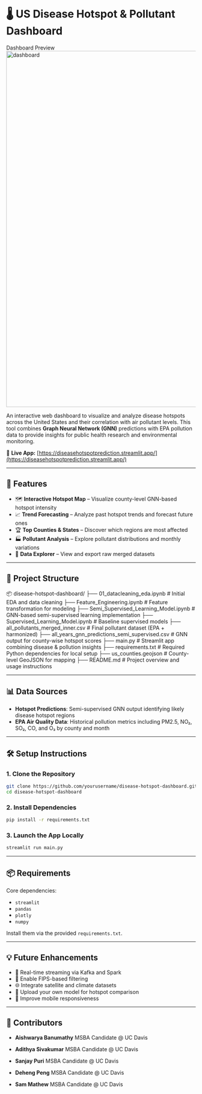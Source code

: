 
# 🌡️ US Disease Hotspot & Pollutant Dashboard

Dashboard Preview<img width="945" alt="dashboard" src="https://github.com/user-attachments/assets/04969b53-0f3c-4d50-9ff7-97fbbf25d542" />


An interactive web dashboard to visualize and analyze disease hotspots across the United States and their correlation with air pollutant levels. This tool combines **Graph Neural Network (GNN)** predictions with EPA pollution data to provide insights for public health research and environmental monitoring.

📍 **Live App:** [https://diseasehotspotprediction.streamlit.app/](https://diseasehotspotprediction.streamlit.app/)

---

## 🚀 Features

* 🗺️ **Interactive Hotspot Map** – Visualize county-level GNN-based hotspot intensity
* 📈 **Trend Forecasting** – Analyze past hotspot trends and forecast future ones
* 🏆 **Top Counties & States** – Discover which regions are most affected
* 🏭 **Pollutant Analysis** – Explore pollutant distributions and monthly variations
* 💾 **Data Explorer** – View and export raw merged datasets

---

## 📁 Project Structure

📦 disease-hotspot-dashboard/
├── 01_datacleaning_eda.ipynb                  # Initial EDA and data cleaning
├── Feature_Engineering.ipynb                  # Feature transformation for modeling
├── Semi_Supervised_Learning_Model.ipynb       # GNN-based semi-supervised learning implementation
├── Supervised_Learning_Model.ipynb            # Baseline supervised models
├── all_pollutants_merged_inner.csv            # Final pollutant dataset (EPA + harmonized)
├── all_years_gnn_predictions_semi_supervised.csv # GNN output for county-wise hotspot scores
├── main.py                                    # Streamlit app combining disease & pollution insights
├── requirements.txt                           # Required Python dependencies for local setup
├── us_counties.geojson                        # County-level GeoJSON for mapping
├── README.md                                  # Project overview and usage instructions

---

## 📊 Data Sources

* **Hotspot Predictions**: Semi-supervised GNN output identifying likely disease hotspot regions
* **EPA Air Quality Data**: Historical pollution metrics including PM2.5, NO₂, SO₂, CO, and O₃ by county and month

---

## 🛠️ Setup Instructions

### 1. Clone the Repository

```bash
git clone https://github.com/yourusername/disease-hotspot-dashboard.git
cd disease-hotspot-dashboard
```

### 2. Install Dependencies

```bash
pip install -r requirements.txt
```

### 3. Launch the App Locally

```bash
streamlit run main.py
```

---

## 📦 Requirements

Core dependencies:

* `streamlit`
* `pandas`
* `plotly`
* `numpy`

Install them via the provided `requirements.txt`.

---

## 💡 Future Enhancements

* 🔄 Real-time streaming via Kafka and Spark
* 📍 Enable FIPS-based filtering
* 🌐 Integrate satellite and climate datasets
* 🧪 Upload your own model for hotspot comparison
* 📱 Improve mobile responsiveness

---

## 🤝 Contributors

* **Aishwarya Banumathy**
  MSBA Candidate @ UC Davis
 
* **Adithya Sivakumar**
  MSBA Candidate @ UC Davis

* **Sanjay Puri**
  MSBA Candidate @ UC Davis

* **Deheng Peng**
 MSBA Candidate @ UC Davis

* **Sam Mathew**
 MSBA Candidate @ UC Davis
